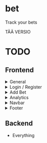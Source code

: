 # bet

Track your bets

TÄÄ VERSIO

# TODO
## Frontend
<details>
  <summary>General</summary>
  <ul>
    <li>Whole UI (font & color etc)</li>
    <li>Logo & Name?</li>
    <li>Responsive</li>
    <li>Tests (unit test & e2e)</li>
  </ul>
</details>

<details>
  <summary>Login / Register</summary>
  <ul>
    <li>Everything</li>
  </ul>
</details>

<details>
  <summary>Add Bet</summary>
  <ul>
    <li>Single / Parlay modal</li>
    <li>My Bet there and My Bets section</li>
  </ul>
</details>

<details>
  <summary>Analytics</summary>
  <ul>
    <li>Everything</li>
  </ul>
</details>

<details>
  <summary>Navbar</summary>
  <ul>
    <li>Dropdown for user</li>
    <li>Bigger image & Font (rem / em / vh / dvh?)</li>
  </ul>
</details>

<details>
  <summary>Footer</summary>
  <ul>
    <li>Shitload of links</li>
  </ul>
</details>

## Backend
- Everything
